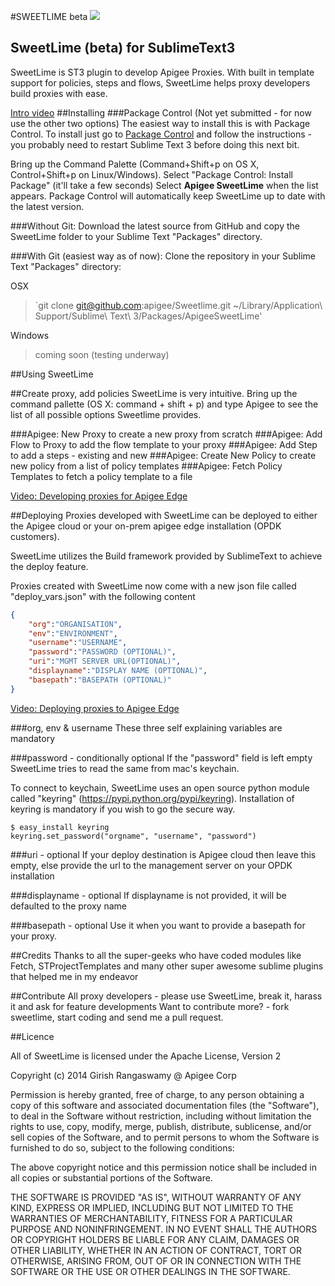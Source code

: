 #SWEETLIME beta
![](https://cdn1.iconfinder.com/data/icons/Limon_iContainer/128/Lime.png)
## SweetLime (beta) for SublimeText3
SweetLime is ST3 plugin to develop Apigee Proxies. With built in template support for policies, steps and flows, SweetLime helps proxy developers build proxies with ease.

[Intro video](https://www.youtube.com/watch?v=W-WDjIkeDcs)
##Installing
###Package Control (Not yet submitted - for now use the other two options)
The easiest way to install this is with Package Control.
To install just go to [Package Control](http://wbond.net/sublime_packages/package_control) and follow the instructions - you probably need to restart Sublime Text 3 before doing this next bit.

Bring up the Command Palette (Command+Shift+p on OS X, Control+Shift+p on Linux/Windows).
Select "Package Control: Install Package" (it'll take a few seconds)
Select **Apigee SweetLime** when the list appears.
Package Control will automatically keep SweetLime up to date with the latest version.

###Without Git: 
Download the latest source from GitHub and copy the SweetLime folder to your Sublime Text "Packages" directory.

###With Git (easiest way as of now): 
Clone the repository in your Sublime Text "Packages" directory:

OSX
> `git clone git@github.com:apigee/Sweetlime.git ~/Library/Application\ Support/Sublime\ Text\ 3/Packages/ApigeeSweetLime'

Windows
> coming soon (testing underway)

##Using SweetLime

##Create proxy, add policies
SweetLime is very intuitive. Bring up the command pallette (OS X: command + shift + p) and type Apigee to see the list of all possible options Sweetlime provides.

###Apigee: New Proxy
to create a new proxy from scratch
###Apigee: Add Flow to Proxy
to add the flow template to your proxy
###Apigee: Add Step
to add a steps - existing and new
###Apigee: Create New Policy
to create new policy from a list of policy templates
###Apigee: Fetch Policy Templates
to fetch a policy template to a file

[Video: Developing proxies for Apigee Edge](https://www.youtube.com/watch?v=TMVIEFuQr7k)

##Deploying
Proxies developed with SweetLime can be deployed to either the Apigee cloud or your on-prem apigee edge installation (OPDK customers).

SweetLime utilizes the Build framework provided by SublimeText to achieve the deploy feature. 

Proxies created with SweetLime now come with a new json file called "deploy_vars.json" with the following content

```json
{
	"org":"ORGANISATION",
	"env":"ENVIRONMENT",
	"username":"USERNAME",
	"password":"PASSWORD (OPTIONAL)",
	"uri":"MGMT SERVER URL(OPTIONAL)",
	"displayname":"DISPLAY NAME (OPTIONAL)",
	"basepath":"BASEPATH (OPTIONAL)"
}
```

[Video: Deploying proxies to Apigee Edge](http://youtu.be/ya1Jt4apFjM)

###org, env & username 
These three self explaining variables are mandatory

###password - conditionally optional
If the "password" field is left empty SweetLime tries to read the same from mac's keychain.

To connect to keychain, SweetLime uses an open source python module called "keyring" (https://pypi.python.org/pypi/keyring). Installation of keyring is mandatory if you wish to go the secure way. 

```
$ easy_install keyring 
keyring.set_password("orgname", "username", "password")
```
###uri - optional
If your deploy destination is Apigee cloud then leave this empty, else provide the url to the management server on your OPDK installation

###displayname - optional
If displayname is not provided, it will be defaulted to the proxy name

###basepath - optional
Use it when you want to provide a basepath for your proxy. 

##Credits
Thanks to all the super-geeks who have coded modules like Fetch, STProjectTemplates and many other super awesome sublime plugins that helped me in my endeavor

##Contribute
All proxy developers - please use SweetLime, break it, harass it and ask for feature developments
Want to contribute more? - fork sweetlime, start coding and send me a pull request.

##Licence

All of SweetLime is licensed under the Apache License, Version 2

Copyright (c) 2014 Girish Rangaswamy @ Apigee Corp 

Permission is hereby granted, free of charge, to any person obtaining a copy of this software and associated documentation files (the "Software"), to deal in the Software without restriction, including without limitation the rights to use, copy, modify, merge, publish, distribute, sublicense, and/or sell copies of the Software, and to permit persons to whom the Software is furnished to do so, subject to the following conditions:

The above copyright notice and this permission notice shall be included in all copies or substantial portions of the Software.

THE SOFTWARE IS PROVIDED "AS IS", WITHOUT WARRANTY OF ANY KIND, EXPRESS OR IMPLIED, INCLUDING BUT NOT LIMITED TO THE WARRANTIES OF MERCHANTABILITY, FITNESS FOR A PARTICULAR PURPOSE AND NONINFRINGEMENT. IN NO EVENT SHALL THE AUTHORS OR COPYRIGHT HOLDERS BE LIABLE FOR ANY CLAIM, DAMAGES OR OTHER LIABILITY, WHETHER IN AN ACTION OF CONTRACT, TORT OR OTHERWISE, ARISING FROM, OUT OF OR IN CONNECTION WITH THE SOFTWARE OR THE USE OR OTHER DEALINGS IN THE SOFTWARE.






